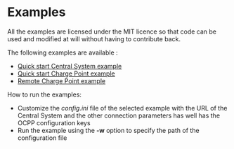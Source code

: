 # Examples

All the examples are licensed under the MIT licence so that code can be used and modified at will without having to contribute back.

The following examples are available :
* [Quick start Central System example](./quick_start_centralsystem/README.md)
* [Quick start Charge Point example](./quick_start_chargepoint/README.md)
* [Remote Charge Point example](./remote_chargepoint/README.md)

How to run the examples:
* Customize the *config.ini* file of the selected example with the URL of the Central System and the other connection parameters has well has the OCPP configuration keys
* Run the example using the **-w** option to specify the path of the configuration file
